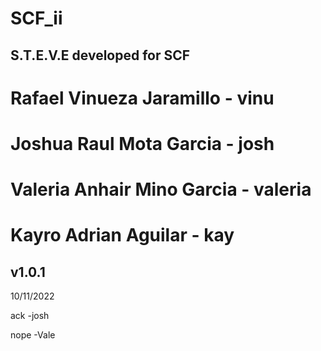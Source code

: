 # SCF_ii
S.T.E.V.E developed for SCF
-------------------------------------
# Rafael Vinueza Jaramillo - vinu
# Joshua Raul Mota Garcia - josh
# Valeria Anhair Mino Garcia - valeria
# Kayro Adrian Aguilar - kay
v1.0.1
-------------------------------------

10/11/2022

ack -josh

nope -Vale